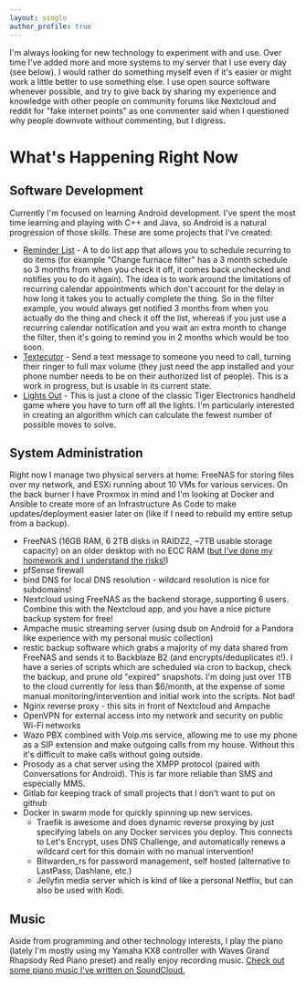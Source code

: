 ```yaml
---
layout: single
author_profile: true
---
```


I'm always looking for new technology to experiment with and use. Over time I've added more and more systems to my server that I use every day (see below). I would rather do something myself even if it's easier or might work a little better to use something else. I use open source software whenever possible, and try to give back by sharing my experience and knowledge with other people on community forums like Nextcloud and reddit for "fake internet points" as one commenter said when I questioned why people downvote without commenting, but I digress.

What's Happening Right Now
===

Software Development
---
Currently I'm focused on learning Android development. I've spent the most time learning and playing with C++ and Java, so Android is a natural progression of those skills. These are some projects that I've created:
- [Reminder List](https://github.com/linucksrox/ReminderList) - A to do list app that allows you to schedule recurring to do items (for example "Change furnace filter" has a 3 month schedule so 3 months from when you check it off, it comes back unchecked and notifies you to do it again). The idea is to work around the limitations of recurring calendar appointments which don't account for the delay in how long it takes you to actually complete the thing. So in the filter example, you would always get notified 3 months from when you actually do the thing and check it off the list, whereas if you just use a recurring calendar notification and you wait an extra month to change the filter, then it's going to remind you in 2 months which would be too soon.
- [Textecutor](https://github.com/linucksrox/Textecutor) - Send a text message to someone you need to call, turning their ringer to full max volume (they just need the app installed and your phone number needs to be on their authorized list of people). This is a work in progress, but is usable in its current state.
- [Lights Out](https://github.com/linucksrox/AndroidLogicPuzzle) - This is just a clone of the classic Tiger Electronics handheld game where you have to turn off all the lights. I'm particularly interested in creating an algorithm which can calculate the fewest number of possible moves to solve.

System Administration
---
Right now I manage two physical servers at home: FreeNAS for storing files over my network, and ESXi running about 10 VMs for various services. On the back burner I have Proxmox in mind and I'm looking at Docker and Ansible to create more of an Infrastructure As Code to make updates/deployment easier later on (like if I need to rebuild my entire setup from a backup).
- FreeNAS (16GB RAM, 6 2TB disks in RAIDZ2, ~7TB usable storage capacity) on an older desktop with no ECC RAM ([but I've done my homework and I understand the risks!](https://jrs-s.net/2015/02/03/will-zfs-and-non-ecc-ram-kill-your-data/))
- pfSense firewall
- bind DNS for local DNS resolution - wildcard resolution is nice for subdomains!
- Nextcloud using FreeNAS as the backend storage, supporting 6 users. Combine this with the Nextcloud app, and you have a nice picture backup system for free!
- Ampache music streaming server (using dsub on Android for a Pandora like experience with my personal music collection)
- restic backup software which grabs a majority of my data shared from FreeNAS and sends it to Backblaze B2 (and encrypts/deduplicates it!). I have a series of scripts which are scheduled via cron to backup, check the backup, and prune old "expired" snapshots. I'm doing just over 1TB to the cloud currently for less than $6/month, at the expense of some manual monitoring/intervention and initial work into the scripts. Not bad!
- Nginx reverse proxy - this sits in front of Nextcloud and Ampache
- OpenVPN for external access into my network and security on public Wi-Fi networks
- Wazo PBX combined with Voip.ms service, allowing me to use my phone as a SIP extension and make outgoing calls from my house. Without this it's difficult to make calls without going outside.
- Prosody as a chat server using the XMPP protocol (paired with Conversations for Android). This is far more reliable than SMS and especially MMS.
- Gitlab for keeping track of small projects that I don't want to put on github
- Docker in swarm mode for quickly spinning up new services.
  - Traefik is awesome and does dynamic reverse proxying by just specifying labels on any Docker services you deploy. This connects to Let's Encrypt, uses DNS Challenge, and automatically renews a wildcard cert for this domain with no manual intervention!
  - Bitwarden_rs for password management, self hosted (alternative to LastPass, Dashlane, etc.)
  - Jellyfin media server which is kind of like a personal Netflix, but can also be used with Kodi.

Music
---
Aside from programming and other technology interests, I play the piano (lately I'm mostly using my Yamaha KX8 controller with Waves Grand Rhapsody Red Piano preset) and really enjoy recording music. [Check out some piano music I've written on SoundCloud.](https://soundcloud.com/linucksrox)
